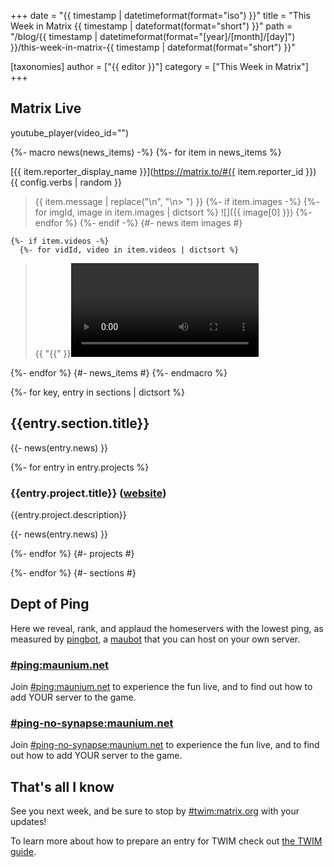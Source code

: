 +++
date = "{{ timestamp | datetimeformat(format="iso") }}"
title = "This Week in Matrix {{ timestamp | dateformat(format="short") }}"
path = "/blog/{{ timestamp | datetimeformat(format="[year]/[month]/[day]") }}/this-week-in-matrix-{{ timestamp | dateformat(format="short") }}"

[taxonomies]
author = ["{{ editor }}"]
category = ["This Week in Matrix"]
+++

## Matrix Live

youtube_player(video_id="")

{%- macro news(news_items) -%}
  {%- for item in news_items %}

[{{ item.reporter_display_name }}](https://matrix.to/#{{ item.reporter_id }}) {{ config.verbs | random }}

> {{ item.message | replace("\n", "\n> ") }}
    {%- if item.images -%}
      {%- for imgId, image in item.images | dictsort %}
> ![]({{ image[0] }})
      {%- endfor %}
    {%- endif -%} {#- news item images #}

    {%- if item.videos -%}
      {%- for vidId, video in item.videos | dictsort %}
> {{ "{{" }}<video src="{{ video[0] }}">{{ "}}" }}
      {%- endfor %}
    {%- endif -%} {#- news item videos #}

  {%- endfor %} {#- news_items #}
{%- endmacro %}

{%- for key, entry in sections | dictsort %}

## {{entry.section.title}}

  {{- news(entry.news) }}

  {%- for entry in entry.projects %}
  
### {{entry.project.title}} ([website]({{entry.project.website}}))

{{entry.project.description}}

  {{- news(entry.news) }}

  {%- endfor %} {#- projects #}
 
{%- endfor %} {#- sections #}

## Dept of Ping

Here we reveal, rank, and applaud the homeservers with the lowest ping, as measured by [pingbot](https://github.com/maubot/echo), a [maubot](https://github.com/maubot/maubot) that you can host on your own server.

### [#ping:maunium.net](https://matrix.to/#/#ping:maunium.net)
Join [#ping:maunium.net](https://matrix.to/#/#ping:maunium.net) to experience the fun live, and to find out how to add YOUR server to the game.


### [#ping-no-synapse:maunium.net](https://matrix.to/#/#ping-no-synapse:maunium.net)
Join [#ping-no-synapse:maunium.net](https://matrix.to/#/#ping-no-synapse:maunium.net) to experience the fun live, and to find out how to add YOUR server to the game.


## That's all I know

See you next week, and be sure to stop by [#twim:matrix.org](https://matrix.to/#/#twim:matrix.org) with your updates!

To learn more about how to prepare an entry for TWIM check out [the TWIM guide](https://matrix.org/twim-guide).
